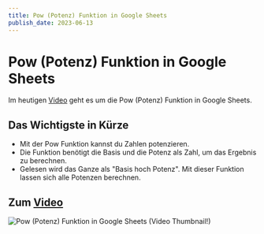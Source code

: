 ```yaml
---
title: Pow (Potenz) Funktion in Google Sheets
publish_date: 2023-06-13
---
```


# Pow (Potenz) Funktion in Google Sheets

Im heutigen [Video](https://youtu.be/AFaJ6iDFq-8) geht es um die Pow (Potenz) Funktion in Google Sheets. 

## Das Wichtigste in Kürze

- Mit der Pow Funktion kannst du Zahlen potenzieren.
- Die Funktion benötigt die Basis und die Potenz als Zahl, um das Ergebnis zu berechnen.
- Gelesen wird das Ganze als "Basis hoch Potenz". Mit dieser Funktion lassen sich alle Potenzen berechnen.

## Zum [Video](https://youtu.be/AFaJ6iDFq-8)

![Pow (Potenz) Funktion in Google Sheets (Video Thumbnail!)](../thumbnails/Fertig459.jpg "Pow (Potenz) Funktion in Google Sheets (Video Thumbnail!)")